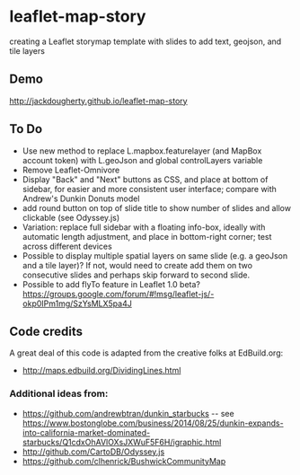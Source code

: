 # leaflet-map-story
creating a Leaflet storymap template with slides to add text, geojson, and tile layers

## Demo
http://jackdougherty.github.io/leaflet-map-story

## To Do
- Use new method to replace L.mapbox.featurelayer (and MapBox account token) with L.geoJson and global controlLayers variable
- Remove Leaflet-Omnivore
- Display "Back" and "Next" buttons as CSS, and place at bottom of sidebar, for easier and more consistent user interface; compare with Andrew's Dunkin Donuts model
- add round button on top of slide title to show number of slides and allow clickable (see Odyssey.js)
- Variation: replace full sidebar with a floating info-box, ideally with automatic length adjustment, and place in bottom-right corner; test across different devices
- Possible to display multiple spatial layers on same slide (e.g. a geoJson and a tile layer)? If not, would need to create add them on two consecutive slides and perhaps skip forward to second slide.
- Possible to add flyTo feature in Leaflet 1.0 beta? https://groups.google.com/forum/#!msg/leaflet-js/-okp0IPm1mg/SzYsMLX5pa4J


## Code credits
A great deal of this code is adapted from the creative folks at EdBuild.org:
- http://maps.edbuild.org/DividingLines.html

### Additional ideas from:
- https://github.com/andrewbtran/dunkin_starbucks -- see https://www.bostonglobe.com/business/2014/08/25/dunkin-expands-into-california-market-dominated-starbucks/Q1cdxOhAVlOXsJXWuF5F6H/igraphic.html
- http://github.com/CartoDB/Odyssey.js
- https://github.com/clhenrick/BushwickCommunityMap

